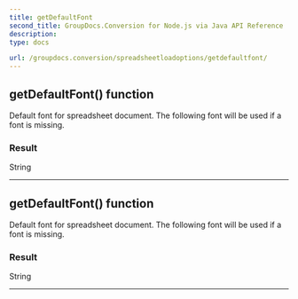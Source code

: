 ```yaml
---
title: getDefaultFont
second_title: GroupDocs.Conversion for Node.js via Java API Reference
description: 
type: docs

url: /groupdocs.conversion/spreadsheetloadoptions/getdefaultfont/
---
```


## getDefaultFont()  function

 Default font for spreadsheet document. The following font will be used if a font is missing.
 

### Result
String


---


## getDefaultFont()  function

 Default font for spreadsheet document. The following font will be used if a font is missing.
 

### Result
String


---


